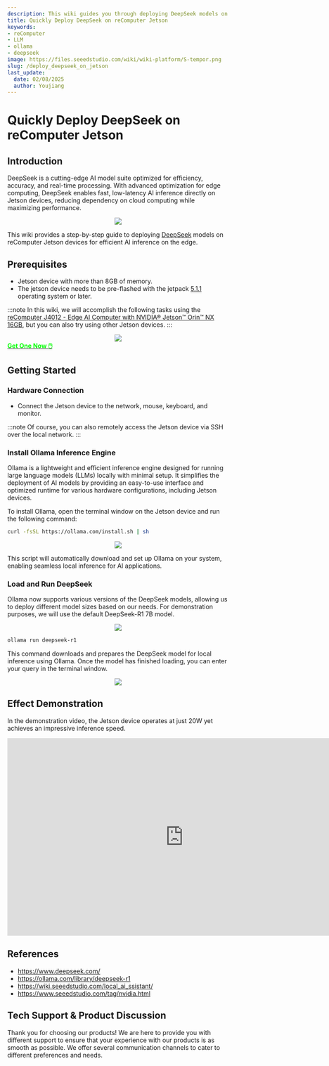 ```yaml
---
description: This wiki guides you through deploying DeepSeek models on reComputer Jetson devices using Ollama, showcasing efficient AI inference with minimal power consumption.
title: Quickly Deploy DeepSeek on reComputer Jetson
keywords:
- reComputer
- LLM
- ollama
- deepseek
image: https://files.seeedstudio.com/wiki/wiki-platform/S-tempor.png
slug: /deploy_deepseek_on_jetson
last_update:
  date: 02/08/2025
  author: Youjiang
---
```



# Quickly Deploy DeepSeek on reComputer Jetson

## Introduction

DeepSeek is a cutting-edge AI model suite optimized for efficiency, accuracy, and real-time processing. With advanced optimization for edge computing, DeepSeek enables fast, low-latency AI inference directly on Jetson devices, reducing dependency on cloud computing while maximizing performance.

<div align="center">
    <img width={800} 
     src="https://files.seeedstudio.com/wiki/reComputer-Jetson/deepseek/deepseek.png" />
</div>

This wiki provides a step-by-step guide to deploying [DeepSeek](https://www.deepseek.com/) models on reComputer Jetson devices for efficient AI inference on the edge.

## Prerequisites

- Jetson device with more than 8GB of memory.
- The jetson device needs to be pre-flashed with the jetpack [5.1.1](https://wiki.seeedstudio.com/reComputer_Intro/) operating system or later.

:::note
In this wiki, we will accomplish the following tasks using the [reComputer J4012 - Edge AI Computer with NVIDIA® Jetson™ Orin™ NX 16GB](https://www.seeedstudio.com/reComputer-J4012-p-5586.html?qid=eyJjX3NlYXJjaF9xdWVyeSI6InJlQ29tcHV0ZXIgSjQwMTIiLCJjX3NlYXJjaF9yZXN1bHRfcG9zIjo0LCJjX3RvdGFsX3Jlc3VsdHMiOjUyLCJjX3NlYXJjaF9yZXN1bHRfdHlwZSI6IlByb2R1Y3QiLCJjX3NlYXJjaF9maWx0ZXJzIjoic3RvcmVDb2RlOltyZXRhaWxlcl0gJiYgcXVhbnRpdHlfYW5kX3N0b2NrX3N0YXR1czpbMV0ifQ%3D%3D), but you can also try using other Jetson devices.
:::

<div align="center">
    <img width={800} 
     src="https://files.seeedstudio.com/wiki/reComputer-Jetson/deepseek/j4012.png" />
</div>

<div class="get_one_now_container" style={{textAlign: 'center'}}>
    <a class="get_one_now_item" href="https://www.seeedstudio.com/reComputer-J4012-p-5586.html?qid=eyJjX3NlYXJjaF9xdWVyeSI6InJlQ29tcHV0ZXIgSjQwMTIiLCJjX3NlYXJjaF9yZXN1bHRfcG9zIjo0LCJjX3RvdGFsX3Jlc3VsdHMiOjUyLCJjX3NlYXJjaF9yZXN1bHRfdHlwZSI6IlByb2R1Y3QiLCJjX3NlYXJjaF9maWx0ZXJzIjoic3RvcmVDb2RlOltyZXRhaWxlcl0gJiYgcXVhbnRpdHlfYW5kX3N0b2NrX3N0YXR1czpbMV0ifQ%3D%3D"><strong><span><font color={'FFFFFF'} size={"4"}> Get One Now 🖱️</font></span></strong>
    </a>
</div>

## Getting Started

### Hardware Connection
- Connect the Jetson device to the network, mouse, keyboard, and monitor.

:::note
Of course, you can also remotely access the Jetson device via SSH over the local network.
:::

### Install Ollama Inference Engine

Ollama is a lightweight and efficient inference engine designed for running large language models (LLMs) locally with minimal setup. It simplifies the deployment of AI models by providing an easy-to-use interface and optimized runtime for various hardware configurations, including Jetson devices.

To install Ollama, open the terminal window on the Jetson device and run the following command:

```bash
curl -fsSL https://ollama.com/install.sh | sh
```

<div align="center">
    <img width={800} 
     src="https://files.seeedstudio.com/wiki/reComputer-Jetson/deepseek/install_ollama.png" />
</div>

This script will automatically download and set up Ollama on your system, enabling seamless local inference for AI applications.

### Load and Run DeepSeek

Ollama now supports various versions of the DeepSeek models, allowing us to deploy different model sizes based on our needs. For demonstration purposes, we will use the default DeepSeek-R1 7B model.

<div align="center">
    <img width={800} 
     src="https://files.seeedstudio.com/wiki/reComputer-Jetson/deepseek/ollama_deepseek.png" />
</div>

```bash
ollama run deepseek-r1
```
This command downloads and prepares the DeepSeek model for local inference using Ollama.
Once the model has finished loading, you can enter your query in the terminal window.

<div align="center">
    <img width={800} 
     src="https://files.seeedstudio.com/wiki/reComputer-Jetson/deepseek/load_model.png" />
</div>

## Effect Demonstration

In the demonstration video, the Jetson device operates at just 20W yet achieves an impressive inference speed.

<div align="center">
<iframe width="800" height="450" src="https://www.youtube.com/embed/7EYq9Y8Jp8o" title="deploy deepseek on jetson" frameborder="0" allow="accelerometer; autoplay; clipboard-write; encrypted-media; gyroscope; picture-in-picture; web-share" referrerpolicy="strict-origin-when-cross-origin" allowfullscreen></iframe>
</div>

## References
- https://www.deepseek.com/
- https://ollama.com/library/deepseek-r1
- https://wiki.seeedstudio.com/local_ai_ssistant/
- https://www.seeedstudio.com/tag/nvidia.html


## Tech Support & Product Discussion

Thank you for choosing our products! We are here to provide you with different support to ensure that your experience with our products is as smooth as possible. We offer several communication channels to cater to different preferences and needs.

<div class="button_tech_support_container">
<a href="https://forum.seeedstudio.com/" class="button_forum"></a> 
<a href="https://www.seeedstudio.com/contacts" class="button_email"></a>
</div>

<div class="button_tech_support_container">
<a href="https://discord.gg/eWkprNDMU7" class="button_discord"></a> 
<a href="https://github.com/Seeed-Studio/wiki-documents/discussions/69" class="button_discussion"></a>
</div>